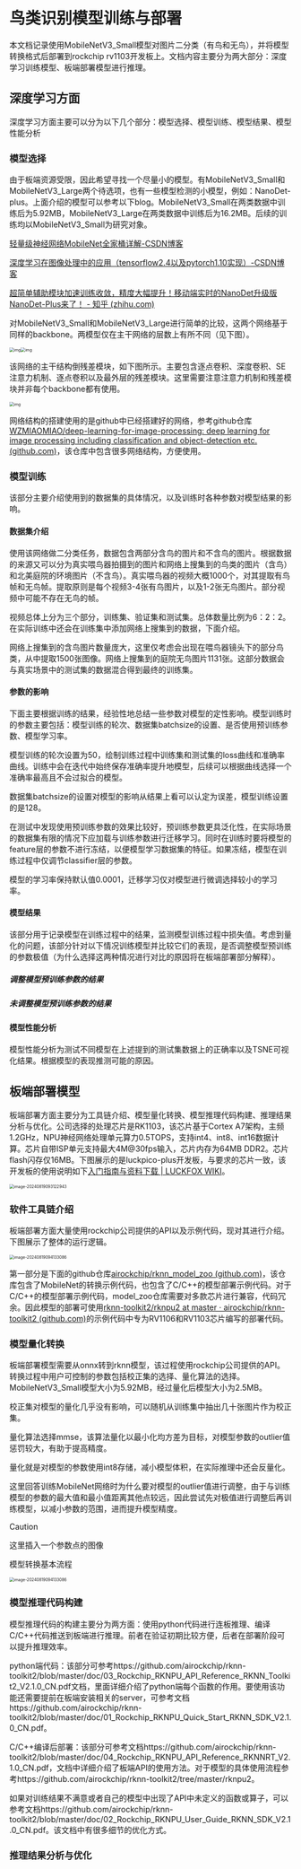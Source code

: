 # 鸟类识别模型训练与部署

本文档记录使用MobileNetV3_Small模型对图片二分类（有鸟和无鸟），并将模型转换格式后部署到rockchip rv1103开发板上。文档内容主要分为两大部分：深度学习训练模型、板端部署模型进行推理。

## 深度学习方面

深度学习方面主要可以分为以下几个部分：模型选择、模型训练、模型结果、模型性能分析

### 模型选择

由于板端资源受限，因此希望寻找一个尽量小的模型。有MobileNetV3_Small和MobileNetV3_Large两个待选项，也有一些模型检测的小模型，例如：NanoDet-plus。上面介绍的模型可以参考以下blog。MobileNetV3_Small在两类数据中训练后为5.92MB，MobileNetV3_Large在两类数据中训练后为16.2MB。后续的训练均以MobileNetV3_Small为研究对象。

[轻量级神经网络MobileNet全家桶详解-CSDN博客](https://blog.csdn.net/qq_37555071/article/details/108393809)

[深度学习在图像处理中的应用（tensorflow2.4以及pytorch1.10实现）-CSDN博客](https://blog.csdn.net/qq_37541097/article/details/103482003)

[超简单辅助模块加速训练收敛，精度大幅提升！移动端实时的NanoDet升级版NanoDet-Plus来了！ - 知乎 (zhihu.com)](https://zhuanlan.zhihu.com/p/449912627)

对MobileNetV3_Small和MobileNetV3_Large进行简单的比较，这两个网络基于同样的backbone。两模型仅在主干网络的层数上有所不同（见下图）。

<img src="报告.assets/21022260_5c06f899-b789-457c-ee3c-19da10c13c3f.png" alt="img" style="zoom:50%;" /><img src="报告.assets/21022260_53e1d498-bc2b-41f4-f339-273f89a84fb5.png" alt="img" style="zoom:50%;" />

该网络的主干结构倒残差模块，如下图所示。主要包含逐点卷积、深度卷积、SE注意力机制、逐点卷积以及最外层的残差模块。这里需要注意注意力机制和残差模块并非每个backbone都有使用。

<img src="报告.assets/21022260_4b595d34-292e-4de5-f723-1f6521b6ef19.png" alt="img" style="zoom:50%;" />

网络结构的搭建使用的是github中已经搭建好的网络，参考github仓库[WZMIAOMIAO/deep-learning-for-image-processing: deep learning for image processing including classification and object-detection etc. (github.com)](https://github.com/WZMIAOMIAO/deep-learning-for-image-processing)，该仓库中包含很多网络结构，方便使用。

### 模型训练

该部分主要介绍使用到的数据集的具体情况，以及训练时各种参数对模型结果的影响。

#### 数据集介绍

使用该网络做二分类任务，数据包含两部分含鸟的图片和不含鸟的图片。根据数据的来源又可以分为真实喂鸟器拍摄到的图片和网络上搜集到的鸟类的图片（含鸟）和北美庭院的环境图片（不含鸟）。真实喂鸟器的视频大概1000个，对其提取有鸟帧和无鸟帧。提取原则是每个视频3-4张有鸟图片，以及1-2张无鸟图片。部分视频中可能不存在无鸟的帧。

视频总体上分为三个部分，训练集、验证集和测试集。总体数量比例为6：2：2。在实际训练中还会在训练集中添加网络上搜集到的数据，下面介绍。

网络上搜集到的含鸟图片数量庞大，这里仅考虑会出现在喂鸟器镜头下的部分鸟类，从中提取1500张图像。网络上搜集到的庭院无鸟图片1131张。这部分数据会与真实场景中的测试集的数据混合得到最终的训练集。

#### 参数的影响

下面主要根据训练的结果，经验性地总结一些参数对模型的定性影响。模型训练时的参数主要包括：模型训练的轮次、数据集batchsize的设置、是否使用预训练参数、模型学习率。

模型训练的轮次设置为50，绘制训练过程中训练集和测试集的loss曲线和准确率曲线。训练中会在迭代中始终保存准确率提升地模型，后续可以根据曲线选择一个准确率最高且不会过拟合的模型。

数据集batchsize的设置对模型的影响从结果上看可以认定为误差，模型训练设置的是128。

在测试中发现使用预训练参数的效果比较好，预训练参数更具泛化性，在实际场景的数据集有限的情况下应加载与训练参数进行迁移学习。同时在训练时要将模型的feature层的参数不进行冻结，以便模型学习数据集的特征。如果冻结，模型在训练过程中仅调节classifier层的参数。

模型的学习率保持默认值0.0001，迁移学习仅对模型进行微调选择较小的学习率。

#### 模型结果

该部分用于记录模型在训练过程中的结果，监测模型训练过程中损失值。考虑到量化的问题，该部分针对以下情况训练模型并比较它们的表现，是否调整模型预训练的参数极值（为什么选择这两种情况进行对比的原因将在板端部署部分解释）。

##### 调整模型预训练参数的结果

##### 未调整模型预训练参数的结果

#### 模型性能分析

模型性能分析为测试不同模型在上述提到的测试集数据上的正确率以及TSNE可视化结果。根据模型的表现推测可能的原因。

## 板端部署模型

板端部署方面主要分为工具链介绍、模型量化转换、模型推理代码构建、推理结果分析与优化。公司选择的处理芯片是RK1103，该芯片基于Cortex A7架构，主频1.2GHz，NPU神经网络处理单元算力0.5TOPS，支持int4、int8、int16数据计算。芯片自带ISP单元支持最大4M@30fps输入，芯片内存为64MB DDR2。芯片flash闪存仅16MB。下图展示的是luckpico-plus开发板，与要求的芯片一致，该开发板的使用说明如下[入门指南与资料下载 | LUCKFOX WIKI](https://wiki.luckfox.com/zh/Luckfox-Pico/Download/)。

<img src="报告.assets/image-20240819093122943.png" alt="image-20240819093122943" style="zoom:50%;" />

### 软件工具链介绍

板端部署方面大量使用rockchip公司提供的API以及示例代码，现对其进行介绍。下图展示了整体的运行逻辑。

<img src="报告.assets/image-20240819094133086.png" alt="image-20240819094133086" style="zoom:50%;" />

第一部分是下面的github仓库[airockchip/rknn_model_zoo (github.com)](https://github.com/airockchip/rknn_model_zoo)，该仓库包含了MobileNet的转换示例代码，也包含了C/C++的模型部署示例代码。对于C/C++的模型部署示例代码，model_zoo仓库需要对多款芯片进行兼容，代码冗余。因此模型的部署可使用[rknn-toolkit2/rknpu2 at master · airockchip/rknn-toolkit2 (github.com)](https://github.com/airockchip/rknn-toolkit2/tree/master/rknpu2)的示例代码中专为RV1106和RV1103芯片编写的部署代码。

### 模型量化转换

板端部署模型需要从onnx转到rknn模型，该过程使用rockchip公司提供的API。转换过程中用户可控制的参数包括校正集的选择、量化算法的选择。MobileNetV3_Small模型大小为5.92MB，经过量化后模型大小为2.5MB。

校正集对模型的量化几乎没有影响，可以随机从训练集中抽出几十张图片作为校正集。

量化算法选择mmse，该算法量化以最小化均方差为目标，对模型参数的outlier值惩罚较大，有助于提高精度。

量化就是对模型的参数使用int8存储，减小模型体积，在实际推理中还会反量化。

这里回答训练MobileNet网络时为什么要对模型的outlier值进行调整，由于与训练模型的参数的最大值和最小值距离其他点较远，因此尝试先对极值进行调整后再训练模型，以减小参数的范围，进而提升模型精度。

> [!CAUTION]
>
> 这里插入一个参数点的图像

模型转换基本流程

<img src="报告.assets/image-20240819182733210.png" alt="image-20240819094133086" style="zoom:50%;" />

### 模型推理代码构建

模型推理代码的构建主要分为两方面：使用python代码进行连板推理、编译C/C++代码推送到板端进行推理。前者在验证初期比较方便，后者在部署阶段可以提升推理效率。

python端代码：该部分可参考https://github.com/airockchip/rknn-toolkit2/blob/master/doc/03_Rockchip_RKNPU_API_Reference_RKNN_Toolkit2_V2.1.0_CN.pdf文档，里面详细介绍了python端每个函数的作用。要使用该功能还需要提前在板端安装相关的server，可参考文档https://github.com/airockchip/rknn-toolkit2/blob/master/doc/01_Rockchip_RKNPU_Quick_Start_RKNN_SDK_V2.1.0_CN.pdf。

C/C++编译后部署：该部分可参考文档https://github.com/airockchip/rknn-toolkit2/blob/master/doc/04_Rockchip_RKNPU_API_Reference_RKNNRT_V2.1.0_CN.pdf，文档中详细介绍了板端API的使用方法。对于模型的具体使用流程参考https://github.com/airockchip/rknn-toolkit2/tree/master/rknpu2。

如果对训练结果不满意或者自己的模型中出现了API中未定义的函数或算子，可以参考文档https://github.com/airockchip/rknn-toolkit2/blob/master/doc/02_Rockchip_RKNPU_User_Guide_RKNN_SDK_V2.1.0_CN.pdf。该文档中有很多细节的优化方式。

### 推理结果分析与优化






